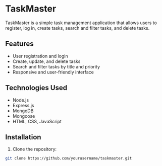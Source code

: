 # TaskMaster

TaskMaster is a simple task management application that allows users to register, log in, create tasks, search and filter tasks, and delete tasks.

## Features

- User registration and login
- Create, update, and delete tasks
- Search and filter tasks by title and priority
- Responsive and user-friendly interface

## Technologies Used

- Node.js
- Express.js
- MongoDB
- Mongoose
- HTML, CSS, JavaScript

## Installation

1. Clone the repository:

```bash
git clone https://github.com/yourusername/taskmaster.git

